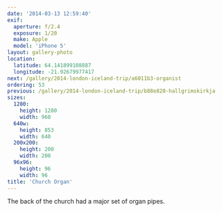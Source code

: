 ```yaml
---
date: '2014-03-13 12:59:40'
exif:
  aperture: f/2.4
  exposure: 1/20
  make: Apple
  model: 'iPhone 5'
layout: gallery-photo
location:
  latitude: 64.141899108887
  longitude: -21.92679977417
next: /gallery/2014-london-iceland-trip/a6011b3-organist
ordering: 53
previous: /gallery/2014-london-iceland-trip/b88e820-hallgrimskirkja
sizes:
  1280:
    height: 1280
    width: 960
  640w:
    height: 853
    width: 640
  200x200:
    height: 200
    width: 200
  96x96:
    height: 96
    width: 96
title: 'Church Organ'
---
```


The back of the church had a major set of organ pipes.
